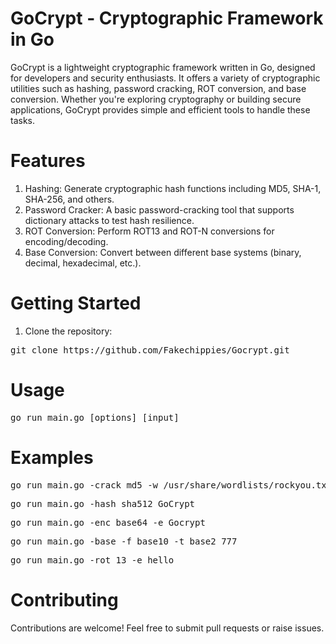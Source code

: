 # GoCrypt - Cryptographic Framework in Go

GoCrypt is a lightweight cryptographic framework written in Go, designed for developers and security enthusiasts. It offers a variety of cryptographic utilities such as hashing, password cracking, ROT conversion, and base conversion. Whether you're exploring cryptography or building secure applications, GoCrypt provides simple and efficient tools to handle these tasks.

# Features

1) Hashing: Generate cryptographic hash functions including MD5, SHA-1, SHA-256, and others.
2) Password Cracker: A basic password-cracking tool that supports dictionary attacks to test hash resilience.
3) ROT Conversion: Perform ROT13 and ROT-N conversions for encoding/decoding.
4) Base Conversion: Convert between different base systems (binary, decimal, hexadecimal, etc.).

# Getting Started

1) Clone the repository:
 <pre>git clone https://github.com/Fakechippies/Gocrypt.git</pre>

# Usage
<pre>go run main.go [options] [input]</pre>

# Examples
<pre>go run main.go -crack md5 -w /usr/share/wordlists/rockyou.txt 5f4dcc3b5aa765d61d8327deb882cf99</pre>
<pre>go run main.go -hash sha512 GoCrypt</pre>
<pre>go run main.go -enc base64 -e Gocrypt</pre>
<pre>go run main.go -base -f base10 -t base2 777</pre>
<pre>go run main.go -rot 13 -e hello</pre>
 
# Contributing
Contributions are welcome! Feel free to submit pull requests or raise issues.
